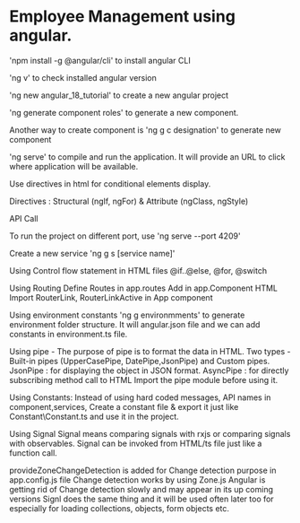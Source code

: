 # Employee Management using angular.

'npm install -g @angular/cli' to install angular CLI

'ng v' to check installed angular version

'ng new angular_18_tutorial' to create a new angular project

'ng generate component roles' to generate a new component.

Another way to create component is
'ng g c designation' to generate new component

'ng serve' to compile and run the application. It will provide an URL to click where application will be available.

Use directives in html for conditional elements display.

Directives : Structural (ngIf, ngFor) & Attribute (ngClass, ngStyle)

API Call

To run the project on different port, use
'ng serve --port 4209'

Create a new service
'ng g s [service name]'

Using Control flow statement in HTML files
@if..@else, @for, @switch

Using Routing
Define Routes in app.routes
Add  <router-outlet></router-outlet> in app.Component HTML
Import RouterLink, RouterLinkActive in App component

Using environment constants
'ng g environmments' to generate environment folder structure.
It will angular.json file and we can add constants in environment.ts file.

Using pipe - The purpose of pipe is to format the data in HTML.
Two types - Built-in pipes (UpperCasePipe, DatePipe,JsonPipe) and Custom pipes.
JsonPipe : for displaying the object in JSON format.
AsyncPipe : for directly subscribing method call to HTML
Import the pipe module before using it.

Using Constants: Instead of using hard coded messages, API names in component,services, Create
a constant file & export it just like Constant\Constant.ts and use it in the project.

Using Signal
Signal means comparing signals with rxjs or comparing signals with observables.
Signal can be invoked from HTML/ts file just like a function call.

 provideZoneChangeDetection is added for Change detection purpose in app.config.js file
 Change detection works by using Zone.js
 Angular is getting rid of Change detection slowly and may appear in its up coming versions
 Signl does the same thing and it will be used often later too for especially for loading collections, objects, form objects etc.
